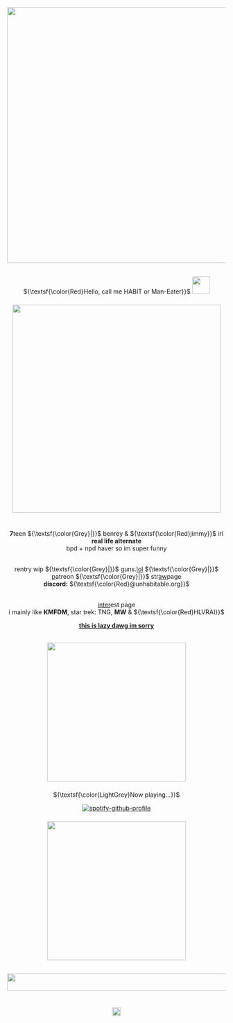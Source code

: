 <div align="center">
<img src="https://64.media.tumblr.com/b66c0e09b516b87d83dee9f70ec130ac/8d6d0eba405399e4-ec/s2048x3072/7260ca13f9c8f81b03789d5c767155bad126de01.pnj" width="590px">
      
<br>${\textsf{\color{Red}Hello, call me HABIT or Man-Eater}}$ <img src="https://cdn.discordapp.com/emojis/1313023347289751642.webp?size=128" width="40px">
      
<img src="https://64.media.tumblr.com/054a933732d6f628f76c3975c2170bb9/04d9330141ccd020-fc/s2048x3072/5884b36de7907d422891f11ba5f72232e0f06d77.pnj" width="450px" height="8px">
<br><img src="https://64.media.tumblr.com/abc6632ba88e088089684a28fc521262/97d5eaec018f3f22-25/s540x810/528c63cdc7890a902f96a0c5259434ea728456c4.gifv" width="480px">
<br><img src="https://64.media.tumblr.com/054a933732d6f628f76c3975c2170bb9/04d9330141ccd020-fc/s2048x3072/5884b36de7907d422891f11ba5f72232e0f06d77.pnj" width="450px" height="8px">


<br>**7**teen ${\textsf{\color{Grey}|}}$ benrey & ${\textsf{\color{Red}jimmy}}$ irl
<br>**real life alternate**
<br>bpd + npd haver so im super funny


<br>rentry wip ${\textsf{\color{Grey}|}}$ guns.[lol](https://guns.lol/disturbednarc) ${\textsf{\color{Grey}|}}$ [p](https://www.patreon.com/c/disturbednarc)atreon ${\textsf{\color{Grey}|}}$ str[aw](https://yougotmail1.straw.page)page
<br>**discord:** ${\textsf{\color{Red}@unhabitable.org}}$
     
<br>[inter](https://rentry.co/shut-the-fuck)est page
<br>i mainly like **KMFDM**, star trek: TNG, **MW** & ${\textsf{\color{Red}HLVRAI}}$

<ins>**this is lazy dawg im sorry**</ins>

<br><img src="https://64.media.tumblr.com/b1ab32217a254f7c8a97ba08ecfb0501/9e7db720bc1f2355-c0/s1280x1920/58f3772759b084105a290990f1ac6127346e16c8.pnj" width="320px">
<br><img src="https://64.media.tumblr.com/054a933732d6f628f76c3975c2170bb9/04d9330141ccd020-fc/s2048x3072/5884b36de7907d422891f11ba5f72232e0f06d77.pnj" width="450px" height="8px">

${\textsf{\color{LightGrey}Now playing...}}$

[![spotify-github-profile](https://spotify-github-profile.kittinanx.com/api/view?uid=31rkzc4linzxbsxayhxubhgmct54&cover_image=true&theme=novatorem&show_offline=false&background_color=121212&interchange=false&bar_color=b70b0b&bar_color_cover=false)](https://spotify-github-profile.kittinanx.com/api/view?uid=31rkzc4linzxbsxayhxubhgmct54&redirect=true)
<br><img src="https://64.media.tumblr.com/054a933732d6f628f76c3975c2170bb9/04d9330141ccd020-fc/s2048x3072/5884b36de7907d422891f11ba5f72232e0f06d77.pnj" width="450px" height="8px">

<img src="https://64.media.tumblr.com/9e6b754b5e2154efc0afbd80f635139a/9e7db720bc1f2355-2e/s1280x1920/854050107519599d453975886a7a5d42a2acc5a7.pnj" width="320px">


<br /><img src="https://64.media.tumblr.com/dc3d17717a61054beea10e6498b9e080/04d9330141ccd020-10/s2048x3072/325b1812941acecd5002d08ca215b36dbd893fb2.pnj" height="40px" width="590px">
<br /><img src="https://64.media.tumblr.com/054a933732d6f628f76c3975c2170bb9/04d9330141ccd020-fc/s2048x3072/5884b36de7907d422891f11ba5f72232e0f06d77.pnj" width="540px" height="7px">

  
  <div>
  <br><img src="https://komarev.com/ghpvc/?username=UNHABITABLE&label=hello%20&color=9f211b&" height="20px">
 </div>
